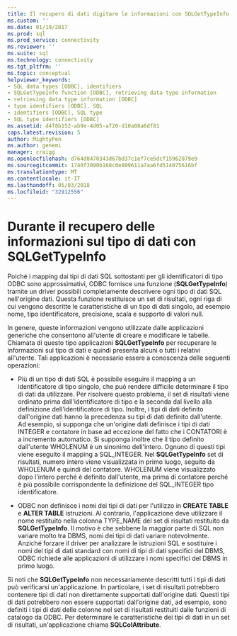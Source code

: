 ```yaml
---
title: Il recupero di dati digitare le informazioni con SQLGetTypeInfo | Documenti Microsoft
ms.custom: ''
ms.date: 01/19/2017
ms.prod: sql
ms.prod_service: connectivity
ms.reviewer: ''
ms.suite: sql
ms.technology: connectivity
ms.tgt_pltfrm: ''
ms.topic: conceptual
helpviewer_keywords:
- SQL data types [ODBC], identifiers
- SQLGetTypeInfo function [ODBC], retrieving data type information
- retrieving data type information [ODBC]
- type identifiers [ODBC], SQL
- identifiers [ODBC], SQL type
- SQL type identifiers [ODBC]
ms.assetid: d4f8b152-ab9e-4d05-a720-d10a08a6df81
caps.latest.revision: 5
author: MightyPen
ms.author: genemi
manager: craigg
ms.openlocfilehash: d764d8470343d67bd37c1ef7ce5dcf15962079e9
ms.sourcegitcommit: 1740f3090b168c0e809611a7aa6fd514075616bf
ms.translationtype: MT
ms.contentlocale: it-IT
ms.lasthandoff: 05/03/2018
ms.locfileid: "32912556"
---
```

# <a name="retrieving-data-type-information-with-sqlgettypeinfo"></a>Durante il recupero delle informazioni sul tipo di dati con SQLGetTypeInfo
Poiché i mapping dai tipi di dati SQL sottostanti per gli identificatori di tipo ODBC sono approssimativi, ODBC fornisce una funzione (**SQLGetTypeInfo**) tramite un driver possibili completamente descrivere ogni tipo di dati SQL nell'origine dati. Questa funzione restituisce un set di risultati, ogni riga di cui vengono descritte le caratteristiche di un tipo di dati singolo, ad esempio nome, tipo identificatore, precisione, scala e supporto di valori null.  
  
 In genere, queste informazioni vengono utilizzate dalle applicazioni generiche che consentono all'utente di creare e modificare le tabelle. Chiamata di questo tipo applicazioni **SQLGetTypeInfo** per recuperare le informazioni sul tipo di dati e quindi presenta alcuni o tutti i relativi all'utente. Tali applicazioni è necessario essere a conoscenza delle seguenti operazioni:  
  
-   Più di un tipo di dati SQL è possibile eseguire il mapping a un identificatore di tipo singolo, che può rendere difficile determinare il tipo di dati da utilizzare. Per risolvere questo problema, il set di risultati viene ordinato prima dall'identificatore di tipo e la seconda dal livello alla definizione dell'identificatore di tipo. Inoltre, i tipi di dati definito dall'origine dati hanno la precedenza su tipi di dati definito dall'utente. Ad esempio, si supponga che un'origine dati definisce i tipi di dati INTEGER e contatore in base ad eccezione del fatto che i CONTATORI è a incremento automatico. Si supponga inoltre che il tipo definito dall'utente WHOLENUM è un sinonimo dell'intero. Ognuno di questi tipi viene eseguito il mapping a SQL_INTEGER. Nel **SQLGetTypeInfo** set di risultati, numero intero viene visualizzata in primo luogo, seguito da WHOLENUM e quindi del contatore. WHOLENUM viene visualizzato dopo l'intero perché è definito dall'utente, ma prima di contatore perché è più possibile corrispondente la definizione del SQL_INTEGER tipo identificatore.  
  
-   ODBC non definisce i nomi dei tipi di dati per l'utilizzo in **CREATE TABLE** e **ALTER TABLE** istruzioni. Al contrario, l'applicazione deve utilizzare il nome restituito nella colonna TYPE_NAME del set di risultati restituito da **SQLGetTypeInfo**. Il motivo è che sebbene la maggior parte di SQL non variare molto tra DBMS, nomi dei tipi di dati variare notevolmente. Anziché forzare il driver per analizzare le istruzioni SQL e sostituire i nomi dei tipi di dati standard con nomi di tipi di dati specifici del DBMS, ODBC richiede alle applicazioni di utilizzare i nomi specifici del DBMS in primo luogo.  
  
 Si noti che **SQLGetTypeInfo** non necessariamente descritti tutti i tipi di dati può verificarsi un'applicazione. In particolare, i set di risultati potrebbero contenere tipi di dati non direttamente supportati dall'origine dati. Questi tipi di dati potrebbero non essere supportati dall'origine dati, ad esempio, sono definiti i tipi di dati delle colonne nel set di risultati restituiti dalle funzioni di catalogo da ODBC. Per determinare le caratteristiche dei tipi di dati in un set di risultati, un'applicazione chiama **SQLColAttribute**.
